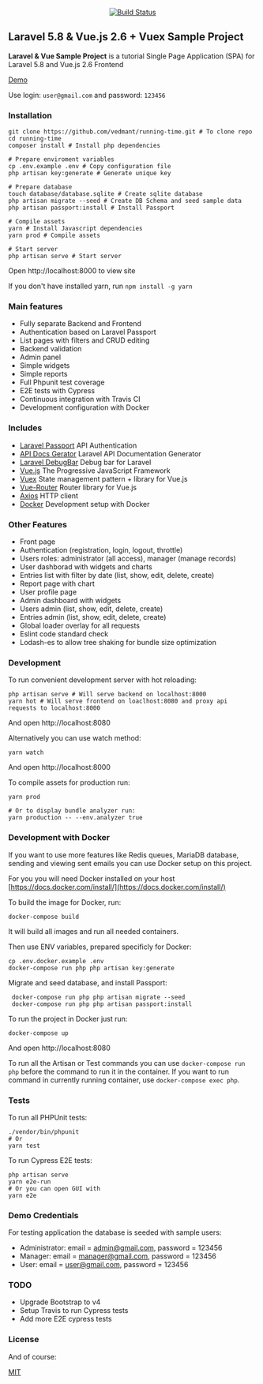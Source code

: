 <p align="center">
<a href="https://travis-ci.org/vedmant/running-time"><img src="https://travis-ci.org/vedmant/running-time.svg?branch=master" alt="Build Status"></a>
</p>

## Laravel 5.8 & Vue.js 2.6 + Vuex Sample Project ##

**Laravel & Vue Sample Project** is a tutorial Single Page Application (SPA) for Laravel 5.8 and Vue.js 2.6 Frontend

[Demo](https://running-time.vedmant.com/)

Use login: `user@gmail.com` and password: `123456`

### Installation ###

```
git clone https://github.com/vedmant/running-time.git # To clone repo
cd running-time
composer install # Install php dependencies

# Prepare enviroment variables
cp .env.example .env # Copy configuration file
php artisan key:generate # Generate unique key

# Prepare database
touch database/database.sqlite # Create sqlite database
php artisan migrate --seed # Create DB Schema and seed sample data
php artisan passport:install # Install Passport

# Compile assets
yarn # Install Javascript dependencies
yarn prod # Compile assets

# Start server
php artisan serve # Start server
```

Open http://localhost:8000 to view site

If you don't have installed yarn, run `npm install -g yarn`


### Main features ###

* Fully separate Backend and Frontend
* Authentication based on Laravel Passport
* List pages with filters and CRUD editing
* Backend validation
* Admin panel
* Simple widgets
* Simple reports
* Full Phpunit test coverage
* E2E tests with Cypress
* Continuous integration with Travis CI
* Development configuration with Docker


### Includes ###

* [Laravel Passport](https://laravel.com/docs/5.4/passport) API Authentication
* [API Docs Gerator](https://github.com/mpociot/laravel-apidoc-generator) Laravel API Documentation Generator
* [Laravel DebugBar](https://github.com/barryvdh/laravel-debugbar) Debug bar for Laravel
* [Vue.js](https://vuejs.org/) The Progressive JavaScript Framework
* [Vuex](https://vuex.vuejs.org/en/intro.html) State management pattern + library for Vue.js
* [Vue-Router](https://router.vuejs.org/en/) Router library for Vue.js
* [Axios](https://github.com/axios/axios) HTTP client
* [Docker](https://www.docker.com/) Development setup with Docker


### Other Features ###

* Front page
* Authentication (registration, login, logout, throttle)
* Users roles: administrator (all access), manager (manage records)
* User dashborad with widgets and charts
* Entries list with filter by date (list, show, edit, delete, create)
* Report page with chart
* User profile page
* Admin dashboard with widgets
* Users admin (list, show, edit, delete, create)
* Entries admin (list, show, edit, delete, create)
* Global loader overlay for all requests
* Eslint code standard check
* Lodash-es to allow tree shaking for bundle size optimization


### Development ###

To run convenient development server with hot reloading:

```
php artisan serve # Will serve backend on localhost:8000
yarn hot # Will serve frontend on loaclhost:8080 and proxy api requests to localhost:8000
```

And open http://localhost:8080

Alternatively you can use watch method:

```
yarn watch
```

And open http://localhost:8000

To compile assets for production run:
```
yarn prod

# Or to display bundle analyzer run:
yarn production -- --env.analyzer true
```


### Development with Docker ###

If you want to use more features like Redis queues, MariaDB database, 
sending and viewing sent emails you can use Docker setup on this project.

For you you will need Docker installed on your host [https://docs.docker.com/install/](https://docs.docker.com/install/)

To build the image for Docker, run:
  
    docker-compose build

It will build all images and run all needed containers.

Then use ENV variables, prepared specificly for Docker:

    cp .env.docker.example .env
    docker-compose run php php artisan key:generate

Migrate and seed database, and install Passport:

     docker-compose run php php artisan migrate --seed
     docker-compose run php php artisan passport:install

To run the project in Docker just run:
  
    docker-compose up

And open http://localhost:8080

To run all the Artisan or Test commands you can use `docker-compose run php` before the command to run it in the container.
If you want to run command in currently running container, use `docker-compose exec php`.


### Tests ###

To run all PHPUnit tests:

```
./vendor/bin/phpunit 
# Or
yarn test
```

To run Cypress E2E tests:

```
php artisan serve
yarn e2e-run
# Or you can open GUI with
yarn e2e
```


### Demo Credentials ###

For testing application the database is seeded with sample users:

* Administrator: email = admin@gmail.com, password = 123456
* Manager: email = manager@gmail.com, password = 123456
* User: email = user@gmail.com, password = 123456


### TODO ###

- Upgrade Bootstrap to v4
- Setup Travis to run Cypress tests
- Add more E2E cypress tests


### License ###

And of course:

[MIT](LICENSE.md)
